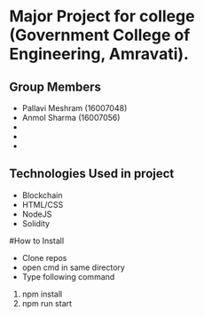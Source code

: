 # Major Project for college (Government College of Engineering, Amravati).
## Group Members
- Pallavi Meshram (16007048)
- Anmol Sharma (16007056)
-
-
-

## Technologies Used in project
- Blockchain
- HTML/CSS
- NodeJS
- Solidity

#How to Install
- Clone repos
- open cmd in same directory
- Type following command
1. npm install
2. npm run start
